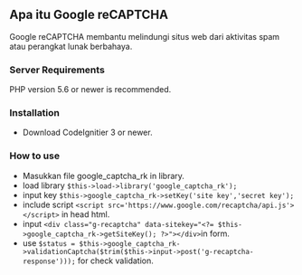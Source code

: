 ## Apa itu Google reCAPTCHA

Google reCAPTCHA membantu melindungi situs web dari aktivitas spam atau perangkat lunak berbahaya.

### Server Requirements

PHP version 5.6 or newer is recommended.

### Installation

- Download CodeIgnitier 3 or newer.

### How to use

- Masukkan file google_captcha_rk in library.
- load library `$this->load->library('google_captcha_rk');`
- input key `$this->google_captcha_rk->setKey('site key','secret key');`
- include script `<script src='https://www.google.com/recaptcha/api.js'></script>` in head html.
- input `<div class="g-recaptcha" data-sitekey="<?= $this->google_captcha_rk->getSiteKey(); ?>"></div>`in form.
- use `$status = $this->google_captcha_rk->validationCaptcha($trim($this->input->post('g-recaptcha-response')));` for check validation.